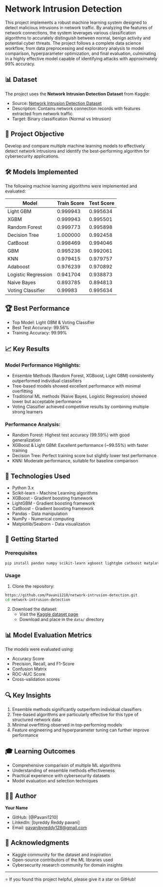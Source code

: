 

# Network Intrusion Detection 

This project implements a robust machine learning system designed to detect malicious intrusions in network traffic. By analyzing the features of network connections, the system leverages various classification algorithms to accurately distinguish between normal, benign activity and potential cyber threats. The project follows a complete data science workflow, from data preprocessing and exploratory analysis to model comparison, hyperparameter optimization, and final evaluation, culminating in a highly effective model capable of identifying attacks with approximately 99% accuracy.



## 📊 Dataset

The project uses the **Network Intrusion Detection Dataset** from Kaggle:
- Source: [Network Intrusion Detection Dataset](https://www.kaggle.com/datasets/sampadab17/network-intrusion-detection)
- Description: Contains network connection records with features extracted from network traffic
- Target: Binary classification (Normal vs Intrusion)

## 🎯 Project Objective

Develop and compare multiple machine learning models to effectively detect network intrusions and identify the best-performing algorithm for cybersecurity applications.

## 🛠️ Models Implemented

The following machine learning algorithms were implemented and evaluated:

| Model | Train Score | Test Score |
|-------|-------------|------------|
| Light GBM | 0.999943 | 0.995634 |
| XGBM | 0.999943 | 0.995501 |
| Random Forest | 0.999773 | 0.995898 |
| Decision Tree | 1.000000 | 0.992458 |
| CatBoost | 0.998469 | 0.994046 |
| GBM | 0.995236 | 0.992061 |
| KNN | 0.979415 | 0.979757 |
| Adaboost | 0.976239 | 0.970892 |
| Logistic Regression | 0.941704 | 0.938873 |
| Naive Bayes | 0.893785 | 0.894813 |
| Voting Classifier | 0.99983 | 0.995634 |

## 🏆 Best Performance

- Top Model: Light GBM & Voting Classifier
- Best Test Accuracy: 99.56%
- Training Accuracy: 99.99%

## 📈 Key Results

### Model Performance Highlights:
- Ensemble Methods (Random Forest, XGBoost, Light GBM) consistently outperformed individual classifiers
- Tree-based models showed excellent performance with minimal overfitting
- Traditional ML methods (Naive Bayes, Logistic Regression) showed lower but acceptable performance
- Voting Classifier achieved competitive results by combining multiple strong learners

### Performance Analysis:
- Random Forest: Highest test accuracy (99.59%) with good generalization
- XGBoost & Light GBM: Excellent performance (~99.55%) with faster training
- Decision Tree: Perfect training score but slightly lower test performance
- KNN: Moderate performance, suitable for baseline comparison

## 🔧 Technologies Used

- Python 3.x
- Scikit-learn - Machine Learning algorithms
- XGBoost - Gradient boosting framework
- LightGBM - Gradient boosting framework
- CatBoost - Gradient boosting framework
- Pandas - Data manipulation
- NumPy - Numerical computing
- Matplotlib/Seaborn - Data visualization



## 🚀 Getting Started

### Prerequisites

```bash
pip install pandas numpy scikit-learn xgboost lightgbm catboost matplotlib seaborn
```

### Usage

1. Clone the repository:
```bash
https://github.com/Pavani1210/network-intrusion-detection.git
cd network-intrusion-detection
```

2. Download the dataset:
   - Visit the [Kaggle dataset page](https://www.kaggle.com/datasets/sampadab17/network-intrusion-detection)
   - Download and place in the `data/` directory



## 📊 Model Evaluation Metrics

The models were evaluated using:
- Accuracy Score
- Precision, Recall, and F1-Score
- Confusion Matrix
- ROC-AUC Score
- Cross-validation scores

## 🔍 Key Insights

1. Ensemble methods significantly outperform individual classifiers
2. Tree-based algorithms are particularly effective for this type of structured network data
3. Minimal overfitting observed in top-performing models
4. Feature engineering and hyperparameter tuning can further improve performance

## 🎓 Learning Outcomes

- Comprehensive comparison of multiple ML algorithms
- Understanding of ensemble methods effectiveness
- Practical experience with cybersecurity datasets
- Model evaluation and selection techniques


## 👨‍💻 Author

**Your Name**
- GitHub: [@Pavani1210]
- LinkedIn: [byreddy Reddy pavani]
- Email: pavanibyreddy128@gmail.com

## 🌟 Acknowledgments

- Kaggle community for the dataset and inspiration
- Open-source contributors of the ML libraries used
- Cybersecurity research community for domain insights

---

⭐ If you found this project helpful, please give it a star on GitHub!
